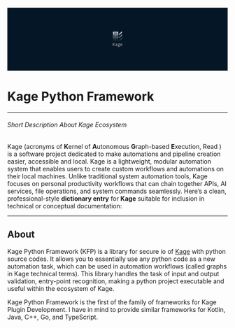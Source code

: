 ![](./docs/banner.png)
# Kage Python Framework

---
###### Short Description About Kage Ecosystem
Kage (acronyms of **K**ernel of **A**utonomous **G**raph-based **E**xecution, Read ) is a software project dedicated to make automations and pipeline creation easier, accessible and local.
Kage is a lightweight, modular automation system that enables users to create custom workflows and automations on their local machines.
Unlike traditional system automation tools, Kage focuses on personal productivity workflows that can chain together APIs, AI services, file operations, and system commands seamlessly.
Here’s a clean, professional-style **dictionary entry** for **Kage** suitable for inclusion in technical or conceptual documentation:

---
## About
Kage Python Framework (KFP) is a library for secure io of [Kage]("https://github.com/thisismeamir/kage) with python source codes. It allows you to essentially use any python code as a new automation task, which can be used in automation workflows (called graphs in Kage technical terms). This library handles the task of input and output validation, entry-point recognition, making a python project executable and useful within the ecosystem of Kage.

Kage Python Framework is the first of the family of frameworks for Kage Plugin Development. I have in mind to provide similar frameworks for Kotlin, Java, C++, Go, and TypeScript. 